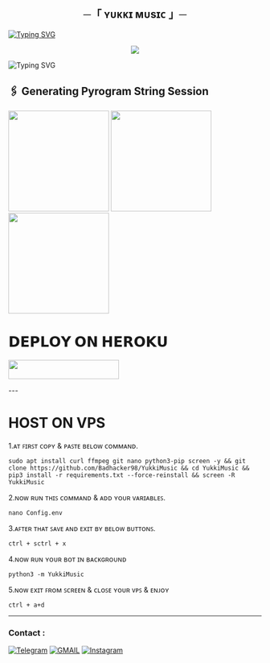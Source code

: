 <h2 align="center">
    ─「 ʏᴜᴋᴋɪ ᴍᴜsɪᴄ 」─

</h2>

[![Typing SVG](https://readme-typing-svg.herokuapp.com/?lines=ㅤ+𝚆𝙴𝙻𝙲𝙾𝙼𝙴+𝚃𝙾+ʏᴜᴋᴋɪ+𝙼𝚄𝚂𝙸𝙲+𝚁𝙴𝙿𝙾+;ㅤ+𝚃𝙷𝙸𝚂+𝙸𝚂+𝙰+𝙰𝙳𝚅𝙰𝙽𝙲𝙴+𝙼𝚄𝚂𝙸𝙲+𝙱𝙾𝚃;𝙿𝙾𝚆𝙴𝚁𝙴𝙳+𝙱𝚈+☞+ʙᴀᴅ+ᴍᴜɴᴅᴀ)](https://github.com/Badhacker98/YukkiMusic/fork)



<p align="center">
  <img src="https://files.catbox.moe/k239oe.jpg">
</p>


![Typing SVG](https://readme-typing-svg.herokuapp.com/?lines=𝗙𝗢𝗥𝗞+𝗧𝗛𝗜𝗦+𝗥𝗘𝗣𝗢+𝗕𝗘𝗙𝗢𝗥𝗘+𝗗𝗘𝗣𝗟𝗢𝗬)


## 🖇 Generating Pyrogram String Session

<p>
<a href="https://telegram.tools/session-string-generator#pyrogram,user"><img src="https://img.shields.io/badge/ꜱᴛʀɪɴɢ%20ꜱᴇꜱꜱɪᴏɴ-blueviolet?style=for-the-badge&logo=appveyor" width="200""/></a>
<a href="https://t.me/YukkiiMusic_Bot"><img src="https://img.shields.io/badge/ᴅᴇᴍᴏ%20ʙᴏᴛ-blueviolet?style=for-the-badge&logo=appveyor" width="200""/></a>
<a href="https://t.me/ll_BAD_MUNDA_ll"><img src="https://img.shields.io/badge/DM%20TO%20ʙᴀᴅᴍᴜɴᴅᴀ-blueviolet?style=for-the-badge&logo=appveyor" width="200""/></a>

# 𝗗𝗘𝗣𝗟𝗢𝗬 𝗢𝗡 𝗛𝗘𝗥𝗢𝗞𝗨
<p>
<a href="https://dashboard.heroku.com/new?template=https://github.com/PROFESSOR-SOURABH/PROFESSOR-SOURABH-MUSIC"><img src="https://img.shields.io/badge/Deploy%20On%20Heroku-greenviolet?style=for-the-badge&logo=heroku" width="220" height="38.45"/></a></p>
---

# HOST ON VPS 

1.ᴀᴛ ꜰɪʀꜱᴛ ᴄᴏᴘʏ & ᴘᴀꜱᴛᴇ ʙᴇʟᴏᴡ ᴄᴏᴍᴍᴀɴᴅ.
```
sudo apt install curl ffmpeg git nano python3-pip screen -y && git clone https://github.com/Badhacker98/YukkiMusic && cd YukkiMusic && pip3 install -r requirements.txt --force-reinstall && screen -R YukkiMusic
```
2.ɴᴏᴡ ʀᴜɴ ᴛʜɪꜱ ᴄᴏᴍᴍᴀɴᴅ & ᴀᴅᴅ ʏᴏᴜʀ ᴠᴀʀɪᴀʙʟᴇꜱ.
```
nano Config.env
```
3.ᴀꜰᴛᴇʀ ᴛʜᴀᴛ ꜱᴀᴠᴇ ᴀɴᴅ ᴇxɪᴛ ʙʏ ʙᴇʟᴏᴡ ʙᴜᴛᴛᴏɴꜱ.
```
ctrl + sctrl + x
```
4.ɴᴏᴡ ʀᴜɴ ʏᴏᴜʀ ʙᴏᴛ ɪɴ ʙᴀᴄᴋɢʀᴏᴜɴᴅ
```
python3 -m YukkiMusic
```

5.ɴᴏᴡ ᴇxɪᴛ ꜰʀᴏᴍ ꜱᴄʀᴇᴇɴ & ᴄʟᴏꜱᴇ ʏᴏᴜʀ ᴠᴘꜱ & ᴇɴᴊᴏʏ
```
ctrl + a+d
```
---




### Contact :
<a href="https://t.me/ll_BAD_MUNDA_ll"><img title="Telegram" src="https://img.shields.io/badge/Telegram-%23000000.svg?&style=for-the-badge&logo=telegram&logoColor=61DAFB"></a>
<a href="https://mail.google.com/mail/?view=cm&fs=1&to=sukhwinderwarval50@gmail.com"><img title="GMAIL" src="https://img.shields.io/badge/Gmail-D14836?style=for-the-badge&logo=gmail&logoColor=white"></a>
<a href="https://instagram.com/lll_bad_munda_lll"><img title="Instagram" src="https://img.shields.io/badge/instagram-%23E4405F.svg?&style=for-the-badge&logo=instagram&logoColor=white"></a>
